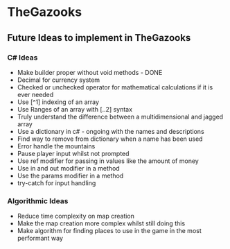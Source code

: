 # TheGazooks

## Future Ideas to implement in TheGazooks


### C# Ideas

- Make builder proper without void methods - DONE
- Decimal for currency system
- Checked or unchecked operator for mathematical calculations if it is ever needed
- Use [^1] indexing of an array
- Use Ranges of an array with [..2] syntax
- Truly understand the difference between a multidimensional and jagged array
- Use a dictionary in c# - ongoing with the names and descriptions
- Find way to remove from dictionary when a name has been used
- Error handle the mountains
- Pause player input whilst not prompted
- Use ref modifier for passing in values like the amount of money
- Use in and out modifier in a method
- Use the params modifier in a method
- try-catch for input handling

### Algorithmic Ideas

- Reduce time complexity on map creation
- Make the map creation more complex whilst still doing this
- Make algorithm for finding places to use in the game in the most performant way